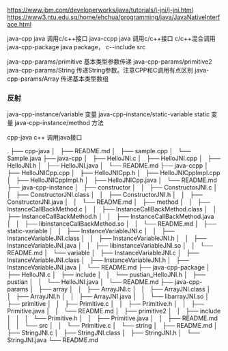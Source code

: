 https://www.ibm.com/developerworks/java/tutorials/j-jni/j-jni.html
https://www3.ntu.edu.sg/home/ehchua/programming/java/JavaNativeInterface.html

java-cpp java 调用c/c++接口
java-ccpp java 调用c/c++接口 c/c++混合调用
java-cpp-package java package， c--include src

java-cpp-params/primitive  基本类型参数传递
java-cpp-params/primitive2
java-cpp-params/String    传递String参数。注意CPP和C调用有点区别
java-cpp-params/Array     传递基本类型数组

### 反射
java-cpp-instance/variable 变量
java-cpp-instance/static-variable static 变量
java-cpp-instance/method 方法





cpp-java c++ 调用java接口

.
├── cpp-java
│   ├── README.md
│   ├── sample.cpp
│   └── Sample.java
├── java-cpp
│   ├── HelloJNI.c
│   ├── HelloJNI.cpp
│   ├── HelloJNI.h
│   ├── HelloJNI.java
│   └── README.md
├── java-ccpp
│   ├── HelloJNICpp.cpp
│   ├── HelloJNICpp.h
│   ├── HelloJNICppImpl.cpp
│   ├── HelloJNICppImpl.h
│   ├── HelloJNICpp.java
│   └── README.md
├── java-cpp-instance
│   ├── constructor
│   │   ├── ConstructorJNI.c
│   │   ├── ConstructorJNI.class
│   │   ├── ConstructorJNI.h
│   │   ├── ConstructorJNI.java
│   │   └── README.md
│   ├── method
│   │   ├── InstanceCallBackMethod.c
│   │   ├── InstanceCallBackMethod.class
│   │   ├── InstanceCallBackMethod.h
│   │   ├── InstanceCallBackMethod.java
│   │   ├── libinstanceCallBackMethod.so
│   │   └── README.md
│   ├── static-variable
│   │   ├── InstanceVariableJNI.c
│   │   ├── InstanceVariableJNI.class
│   │   ├── InstanceVariableJNI.h
│   │   ├── InstanceVariableJNI.java
│   │   ├── libinstanceVariableJNI.so
│   │   └── README.md
│   └── variable
│       ├── InstanceVariableJNI.c
│       ├── InstanceVariableJNI.class
│       ├── InstanceVariableJNI.h
│       ├── InstanceVariableJNI.java
│       └── README.md
├── java-cpp-package
│   ├── HelloJNI.c
│   ├── include
│   │   └── pustian_HelloJNI.h
│   ├── pustian
│   │   └── HelloJNI.java
│   └── README.md
├── java-cpp-params
│   ├── array
│   │   ├── ArrayJNI.c
│   │   ├── ArrayJNI.class
│   │   ├── ArrayJNI.h
│   │   ├── ArrayJNI.java
│   │   └── libarrayJNI.so
│   ├── primitive
│   │   ├── Primitive.c
│   │   ├── Primitive.h
│   │   ├── Primitive.java
│   │   └── README.md
│   ├── primitive2
│   │   ├── include
│   │   │   └── Primitive.h
│   │   ├── Primitive.java
│   │   ├── README.md
│   │   └── src
│   │       └── Primitive.c
│   └── string
│       ├── README.md
│       ├── StringJNI.c
│       ├── StringJNI.class
│       ├── StringJNI.h
│       └── StringJNI.java
└── README.md
